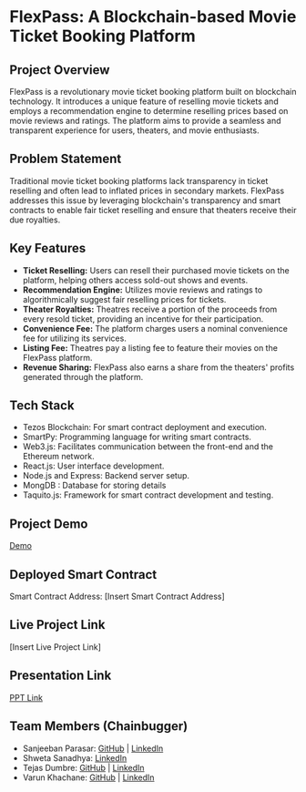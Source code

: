 # FlexPass: A Blockchain-based Movie Ticket Booking Platform

## Project Overview
FlexPass is a revolutionary movie ticket booking platform built on blockchain technology. It introduces a unique feature of reselling movie tickets and employs a recommendation engine to determine reselling prices based on movie reviews and ratings. The platform aims to provide a seamless and transparent experience for users, theaters, and movie enthusiasts.

## Problem Statement
Traditional movie ticket booking platforms lack transparency in ticket reselling and often lead to inflated prices in secondary markets. FlexPass addresses this issue by leveraging blockchain's transparency and smart contracts to enable fair ticket reselling and ensure that theaters receive their due royalties.

## Key Features
- **Ticket Reselling:** Users can resell their purchased movie tickets on the platform, helping others access sold-out shows and events.
- **Recommendation Engine:** Utilizes movie reviews and ratings to algorithmically suggest fair reselling prices for tickets.
- **Theater Royalties:** Theatres receive a portion of the proceeds from every resold ticket, providing an incentive for their participation.
- **Convenience Fee:** The platform charges users a nominal convenience fee for utilizing its services.
- **Listing Fee:** Theatres pay a listing fee to feature their movies on the FlexPass platform.
- **Revenue Sharing:** FlexPass also earns a share from the theaters' profits generated through the platform.

## Tech Stack
- Tezos Blockchain: For smart contract deployment and execution.
- SmartPy: Programming language for writing smart contracts.
- Web3.js: Facilitates communication between the front-end and the Ethereum network.
- React.js: User interface development.
- Node.js and Express: Backend server setup.
- MongDB : Database for storing details
- Taquito.js: Framework for smart contract development and testing.

## Project Demo
[Demo](https://drive.google.com/drive/folders/1pR-StDvUugu-eIaK4UGxXl4ZAzuusLNi?usp=sharing)

## Deployed Smart Contract
Smart Contract Address: [Insert Smart Contract Address]

## Live Project Link
[Insert Live Project Link]

## Presentation Link
[PPT Link](https://drive.google.com/drive/folders/1pR-StDvUugu-eIaK4UGxXl4ZAzuusLNi?usp=sharing)

## Team Members (Chainbugger)
- Sanjeeban Parasar: [GitHub](https://github.com/Sanjeeban2411) | [LinkedIn](https://www.linkedin.com/in/sanjeeban-parasar-448aba1b8/)
- Shweta Sanadhya: [LinkedIn](https://www.linkedin.com/in/shweta-sanadhya-664127289/)
- Tejas Dumbre: [GitHub](https://github.com/ZERstar) | [LinkedIn](https://www.linkedin.com/in/tejas-dumbre-44aa42183/)
- Varun Khachane: [GitHub](https://github.com/vk2122) | [LinkedIn](https://www.linkedin.com/in/varunkhachane/)
